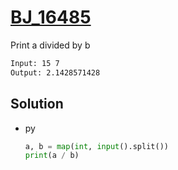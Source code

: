 # [BJ_16485](https://acmicpc.net/problem/16485)

Print a divided by b

```txt
Input: 15 7
Output: 2.1428571428
```

## Solution

* py

  ```py
  a, b = map(int, input().split())
  print(a / b)
  ```
